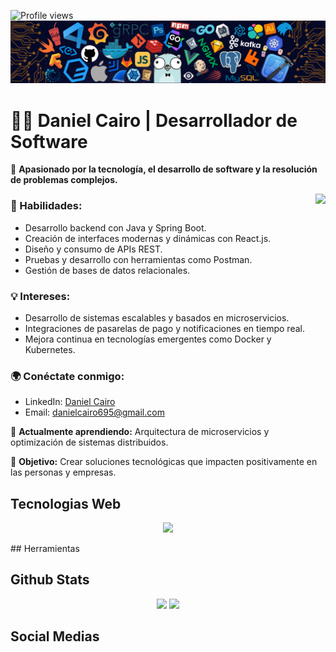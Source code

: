 ![Profile views](https://komarev.com/ghpvc/?username=DanielEC16&style=square&color=blueviolet)
![Github Banner](https://github.com/Jaydeep-Yadav/Jaydeep-Yadav/blob/main/banner.png)


# 👨‍💻 Daniel Cairo | Desarrollador de Software  

🚀 **Apasionado por la tecnología, el desarrollo de software y la resolución de problemas complejos.**

<img align="right" height="400px" src="https://gifdb.com/images/thumbnail/classic-pacman-pixelated-icon-8suswgu61ehudg7t.gif"  />

<h3> 🔧 Habilidades: </h3>

- Desarrollo backend con Java y Spring Boot.
- Creación de interfaces modernas y dinámicas con React.js.
- Diseño y consumo de APIs REST.
- Pruebas y desarrollo con herramientas como Postman.
- Gestión de bases de datos relacionales.


<h3>💡 Intereses:</h3>

- Desarrollo de sistemas escalables y basados en microservicios.
- Integraciones de pasarelas de pago y notificaciones en tiempo real.
- Mejora continua en tecnologías emergentes como Docker y Kubernetes.

<h3> 🌍 Conéctate conmigo: </h3>

- LinkedIn: [Daniel Cairo](https://www.linkedin.com/in/daniel-cairo/)
- Email: [danielcairo695@gmail.com](mailto:danielcairo695@gmail.com)

📘 **Actualmente aprendiendo:** Arquitectura de microservicios y optimización de sistemas distribuidos.

🎯 **Objetivo:** Crear soluciones tecnológicas que impacten positivamente en las personas y empresas.


## Tecnologias Web
<p align="center">
  <a href="https://skillicons.dev">
    <img src="https://skillicons.dev/icons?i=html,css,js,sass,git,astro,docker,react,php,bash,bootstrap,eclipse,idea,java,jenkins,jquery,laravel,md,mysql,nodejs,npm,pnpm,postgres,postman,pug,react,svelte,ts,vite,vscode,yarn" />
  </a>
</p>
## Herramientas


## Github Stats
<div align="center">
<img src="https://github-readme-stats.vercel.app/api?username=DanielEC16&&show_icons=true&count_private=true&theme=github_dark">
<img src="https://github-readme-stats.vercel.app/api/top-langs/?username=DanielEC16&layout=compact&theme=github_dark"/>
</div>

## Social Medias

